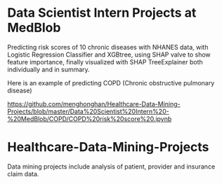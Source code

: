 
# Data Scientist Intern Projects at MedBlob
Predicting risk scores of 10 chronic diseases with NHANES data, with Logistic Regression Classifier and XGBtree, using SHAP valve to show feature importance, finally visualized with SHAP TreeExplainer both individually and in summary.

Here is an example of predicting COPD (Chronic obstructive pulmonary disease) 

https://github.com/menghonghan/Healthcare-Data-Mining-Projects/blob/master/Data%20Scientist%20Intern%20-%20MedBlob/COPD/COPD%20risk%20score%20.ipynb



# Healthcare-Data-Mining-Projects
Data mining projects include analysis of patient, provider and insurance claim data.
